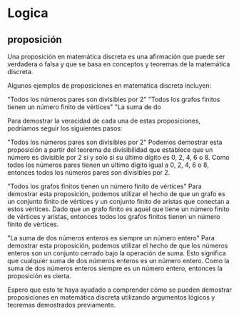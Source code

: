 # Logica

## proposición

Una proposición en matemática discreta es una afirmación que puede ser verdadera o falsa y que se basa en conceptos y teoremas de la matemática discreta.

Algunos ejemplos de proposiciones en matemática discreta incluyen:

"Todos los números pares son divisibles por 2"
"Todos los grafos finitos tienen un número finito de vértices"
"La suma de do

Para demostrar la veracidad de cada una de estas proposiciones, podríamos seguir los siguientes pasos:

"Todos los números pares son divisibles por 2"
Podemos demostrar esta proposición a partir del teorema de divisibilidad que establece que un número es divisible por 2 si y solo si su último dígito es 0, 2, 4, 6 o 8. Como todos los números pares tienen un último dígito igual a 0, 2, 4, 6 o 8, entonces todos los números pares son divisibles por 2.

"Todos los grafos finitos tienen un número finito de vértices"
Para demostrar esta proposición, podemos utilizar el hecho de que un grafo es un conjunto finito de vértices y un conjunto finito de aristas que conectan a estos vértices. Dado que un grafo finito es aquel que tiene un número finito de vértices y aristas, entonces todos los grafos finitos tienen un número finito de vértices.

"La suma de dos números enteros es siempre un número entero"
Para demostrar esta proposición, podemos utilizar el hecho de que los números enteros son un conjunto cerrado bajo la operación de suma. Esto significa que cualquier suma de dos números enteros es un número entero. Como la suma de dos números enteros siempre es un número entero, entonces la proposición es cierta.

Espero que esto te haya ayudado a comprender cómo se pueden demostrar proposiciones en matemática discreta utilizando argumentos lógicos y teoremas demostrados previamente.

##
